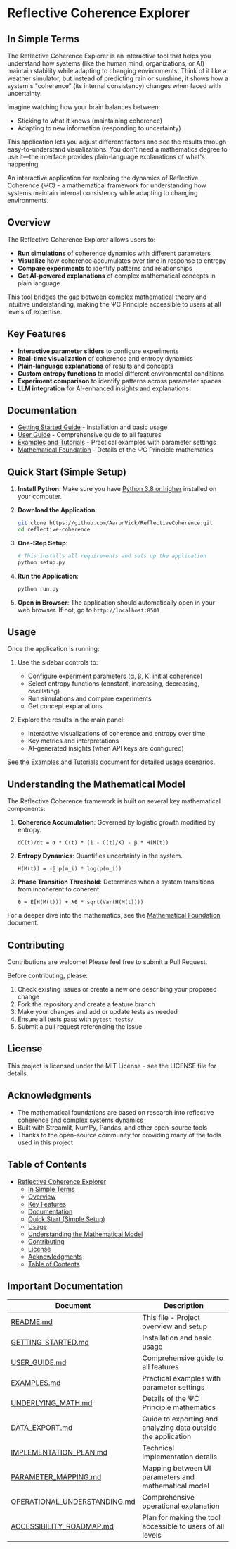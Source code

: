 # Reflective Coherence Explorer


## In Simple Terms

The Reflective Coherence Explorer is an interactive tool that helps you understand how systems (like the human mind, organizations, or AI) maintain stability while adapting to changing environments. Think of it like a weather simulator, but instead of predicting rain or sunshine, it shows how a system's "coherence" (its internal consistency) changes when faced with uncertainty.

Imagine watching how your brain balances between:
- Sticking to what it knows (maintaining coherence)
- Adapting to new information (responding to uncertainty)

This application lets you adjust different factors and see the results through easy-to-understand visualizations. You don't need a mathematics degree to use it—the interface provides plain-language explanations of what's happening.

An interactive application for exploring the dynamics of Reflective Coherence (ΨC) - a mathematical framework for understanding how systems maintain internal consistency while adapting to changing environments.



## Overview

The Reflective Coherence Explorer allows users to:

- **Run simulations** of coherence dynamics with different parameters
- **Visualize** how coherence accumulates over time in response to entropy
- **Compare experiments** to identify patterns and relationships
- **Get AI-powered explanations** of complex mathematical concepts in plain language

This tool bridges the gap between complex mathematical theory and intuitive understanding, making the ΨC Principle accessible to users at all levels of expertise.

## Key Features

- **Interactive parameter sliders** to configure experiments
- **Real-time visualization** of coherence and entropy dynamics
- **Plain-language explanations** of results and concepts
- **Custom entropy functions** to model different environmental conditions
- **Experiment comparison** to identify patterns across parameter spaces
- **LLM integration** for AI-enhanced insights and explanations

## Documentation

- [Getting Started Guide](docs/GETTING_STARTED.md) - Installation and basic usage
- [User Guide](docs/USER_GUIDE.md) - Comprehensive guide to all features
- [Examples and Tutorials](docs/EXAMPLES.md) - Practical examples with parameter settings
- [Mathematical Foundation](docs/UNDERLYING_MATH.md) - Details of the ΨC Principle mathematics

## Quick Start (Simple Setup)

1. **Install Python**: Make sure you have [Python 3.8 or higher](https://www.python.org/downloads/) installed on your computer.

2. **Download the Application**: 
   ```bash
   git clone https://github.com/AaronVick/ReflectiveCoherence.git
   cd reflective-coherence
   ```

3. **One-Step Setup**:
   ```bash
   # This installs all requirements and sets up the application
   python setup.py
   ```

4. **Run the Application**:
   ```bash
   python run.py
   ```

5. **Open in Browser**: The application should automatically open in your web browser. If not, go to `http://localhost:8501`

## Usage

Once the application is running:

1. Use the sidebar controls to:
   - Configure experiment parameters (α, β, K, initial coherence)
   - Select entropy functions (constant, increasing, decreasing, oscillating)
   - Run simulations and compare experiments
   - Get concept explanations

2. Explore the results in the main panel:
   - Interactive visualizations of coherence and entropy over time
   - Key metrics and interpretations
   - AI-generated insights (when API keys are configured)

See the [Examples and Tutorials](docs/EXAMPLES.md) document for detailed usage scenarios.

## Understanding the Mathematical Model

The Reflective Coherence framework is built on several key mathematical components:

1. **Coherence Accumulation**: Governed by logistic growth modified by entropy.
   ```
   dC(t)/dt = α * C(t) * (1 - C(t)/K) - β * H(M(t))
   ```

2. **Entropy Dynamics**: Quantifies uncertainty in the system.
   ```
   H(M(t)) = -∑ p(m_i) * log(p(m_i))
   ```

3. **Phase Transition Threshold**: Determines when a system transitions from incoherent to coherent.
   ```
   θ = E[H(M(t))] + λθ * sqrt(Var(H(M(t))))
   ```

For a deeper dive into the mathematics, see the [Mathematical Foundation](docs/UNDERLYING_MATH.md) document.

## Contributing

Contributions are welcome! Please feel free to submit a Pull Request.

Before contributing, please:
1. Check existing issues or create a new one describing your proposed change
2. Fork the repository and create a feature branch
3. Make your changes and add or update tests as needed
4. Ensure all tests pass with `pytest tests/`
5. Submit a pull request referencing the issue

## License

This project is licensed under the MIT License - see the LICENSE file for details.

## Acknowledgments

- The mathematical foundations are based on research into reflective coherence and complex systems dynamics
- Built with Streamlit, NumPy, Pandas, and other open-source tools
- Thanks to the open-source community for providing many of the tools used in this project

## Table of Contents

- [Reflective Coherence Explorer](#reflective-coherence-explorer)
  - [In Simple Terms](#in-simple-terms)
  - [Overview](#overview)
  - [Key Features](#key-features)
  - [Documentation](#documentation)
  - [Quick Start (Simple Setup)](#quick-start-simple-setup)
  - [Usage](#usage)
  - [Understanding the Mathematical Model](#understanding-the-mathematical-model)
  - [Contributing](#contributing)
  - [License](#license)
  - [Acknowledgments](#acknowledgments)
  - [Table of Contents](#table-of-contents)

## Important Documentation

| Document | Description |
|----------|-------------|
| [README.md](README.md) | This file - Project overview and setup |
| [GETTING_STARTED.md](docs/GETTING_STARTED.md) | Installation and basic usage |
| [USER_GUIDE.md](docs/USER_GUIDE.md) | Comprehensive guide to all features |
| [EXAMPLES.md](docs/EXAMPLES.md) | Practical examples with parameter settings |
| [UNDERLYING_MATH.md](docs/UNDERLYING_MATH.md) | Details of the ΨC Principle mathematics |
| [DATA_EXPORT.md](docs/DATA_EXPORT.md) | Guide to exporting and analyzing data outside the application |
| [IMPLEMENTATION_PLAN.md](docs/IMPLEMENTATION_PLAN.md) | Technical implementation details |
| [PARAMETER_MAPPING.md](docs/PARAMETER_MAPPING.md) | Mapping between UI parameters and mathematical model |
| [OPERATIONAL_UNDERSTANDING.md](docs/OPERATIONAL_UNDERSTANDING.md) | Comprehensive operational explanation |
| [ACCESSIBILITY_ROADMAP.md](docs/ACCESSIBILITY_ROADMAP.md) | Plan for making the tool accessible to users of all levels | 